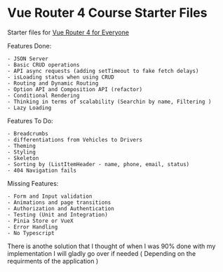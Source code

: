 # Vue Router 4 Course Starter Files
Starter files for [Vue Router 4 for Everyone](https://vueschool.io/courses/vue-router-4-for-everyone)


Features Done:

    - JSON Server
    - Basic CRUD operations
    - API async requests (adding setTimeout to fake fetch delays)
    - isLoading status when using CRUD
    - Routing and Dynamic Routing
    - Option API and Composition API (refactor)
    - Conditional Rendering
    - Thinking in terms of scalability (Searchin by name, Filtering )
    - Lazy Loading

Features To Do:

    - Breadcrumbs
    - differentiations from Vehicles to Drivers
    - Theming
    - Styling
    - Skeleton
    - Sorting by (ListItemHeader - name, phone, email, status)
    - 404 Navigation fails

Missing Features:

    - Form and Input validation
    - Animations and page transitions
    - Authorization and Authentication
    - Testing (Unit and Integration)
    - Pinia Store or VueX
    - Error Handling
    - No Typescript

There is anothe solution that I thought of when I was 90% done with my implementation
I will gladly go over if needed ( Depending on the requirments of the application )    
